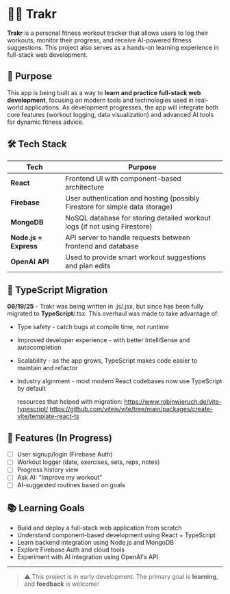 # 🏋️‍♂️ Trakr

**Trakr** is a personal fitness workout tracker that allows users to log their workouts, monitor their progress, and receive AI-powered fitness suggestions. This project also serves as a hands-on learning experience in full-stack web development.

## 🎯 Purpose

This app is being built as a way to **learn and practice full-stack web development**, focusing on modern tools and technologies used in real-world applications. As development progresses, the app will integrate both core features (workout logging, data visualization) and advanced AI tools for dynamic fitness advice.

## 🛠️ Tech Stack

| Tech        | Purpose |
|-------------|---------|
| **React**   | Frontend UI with component-based architecture |
| **Firebase**| User authentication and hosting (possibly Firestore for simple data storage) |
| **MongoDB** | NoSQL database for storing detailed workout logs (if not using Firestore) |
| **Node.js + Express** | API server to handle requests between frontend and database |
| **OpenAI API** | Used to provide smart workout suggestions and plan edits |

## 🔁 TypeScript Migration

**06/19/25** - Trakr was being written in .js/.jsx, but since has been fully migrated to **TypeScript**/.tsx. This overhaul was made to take advantage of:

- Type safety - catch bugs at compile time, not runtime
- Improved developer experience - with better IntelliSense and autocompletion
- Scalability - as the app grows, TypeScript makes code easier to maintain and refactor
- Industry alginment - most modern React codebases now use TypeScript by default

    resources that helped with migration:
    https://www.robinwieruch.de/vite-typescript/
    https://github.com/vitejs/vite/tree/main/packages/create-vite/template-react-ts

## 🚧 Features (In Progress)

- [ ] User signup/login (Firebase Auth)
- [ ] Workout logger (date, exercises, sets, reps, notes)
- [ ] Progress history view
- [ ] Ask AI: "Improve my workout"
- [ ] AI-suggested routines based on goals

## 📚 Learning Goals

- Build and deploy a full-stack web application from scratch
- Understand component-based development using React + TypeScript
- Learn backend integration using Node.js and MongoDB
- Explore Firebase Auth and cloud tools
- Experiment with AI integration using OpenAI's API

---

> ⚠️ This project is in early development. The primary goal is **learning**, and **feedback** is welcome!